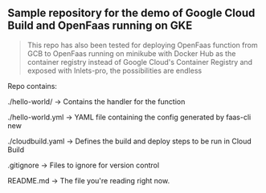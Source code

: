 ## Sample repository for the demo of Google Cloud Build and OpenFaas running on GKE

>This repo has also been tested for deploying OpenFaas function from GCB to OpenFaas running on minikube with Docker Hub as the container registry instead of Google Cloud's Container Registry and exposed with Inlets-pro, the possibilities are endless

Repo contains:

./hello-world/ -> Contains the handler for the function

./hello-world.yml -> YAML file containing the config generated by faas-cli new

./cloudbuild.yaml -> Defines the build and deploy steps to be run in Cloud Build

.gitignore -> Files to ignore for version control

README.md -> The file you're reading right now.
